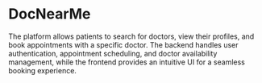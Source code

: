# DocNearMe
The platform allows patients to search for doctors, view their profiles, and book appointments with a specific doctor. The backend handles user authentication, appointment scheduling, and doctor availability management, while the frontend provides an intuitive UI for a seamless booking experience.
